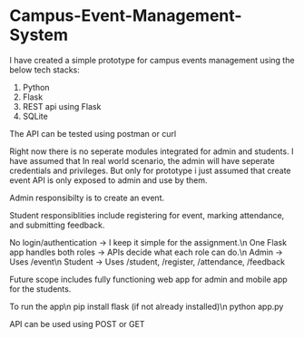 # Campus-Event-Management-System

I have created a simple prototype for campus events management using the below tech stacks:
1. Python
2. Flask
3. REST api using Flask
4. SQLite

The API can be tested using postman or curl

Right now there is no seperate modules integrated for admin and students. I have assumed that In real world scenario, the admin will have seperate credentials and privileges. But only for prototype i just assumed that create event API is only exposed to admin and use by them.

Admin responsibilty is to create an event.

Student responsiblities include registering for event, marking attendance, and submitting  feedback.

No login/authentication → I keep it simple for the assignment.\n
One Flask app handles both roles → APIs decide what each role can do.\n
Admin → Uses /event\n
Student → Uses /student, /register, /attendance, /feedback

Future scope includes fully functioning web app for admin and mobile app for the students.

To run the app\n
pip install flask (if not already installed)\n
python app.py

API can be used using POST or GET
